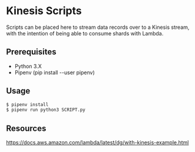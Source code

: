 # Kinesis Scripts

Scripts can be placed here to stream data records over to a Kinesis stream, with the intention of being able to consume 
shards with Lambda.

## Prerequisites

- Python 3.X
- Pipenv (pip install --user pipenv)

## Usage

```bash
$ pipenv install
$ pipenv run python3 SCRIPT.py
```

## Resources

https://docs.aws.amazon.com/lambda/latest/dg/with-kinesis-example.html